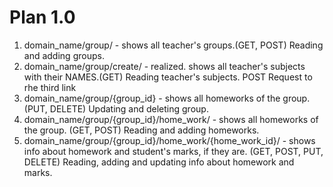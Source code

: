 # Plan 1.0


1. domain_name/group/ - shows all teacher's groups.(GET, POST) Reading and adding groups.
2. domain_name/group/create/ - realized. shows all teacher's subjects with their NAMES.(GET) Reading teacher's subjects. POST Request to rhe third link
3. domain_name/group/{group_id} - shows all homeworks of the group.(PUT, DELETE) Updating and deleting group.
4. domain_name/group/{group_id}/home_work/ - shows all homeworks of the group. (GET, POST) Reading and adding homeworks.
5. domain_name/group/{group_id}/home_work/{home_work_id}/ - shows info about homework and student's marks, if they are. (GET, POST, PUT, DELETE)
Reading, adding and updating info about homework and marks.
